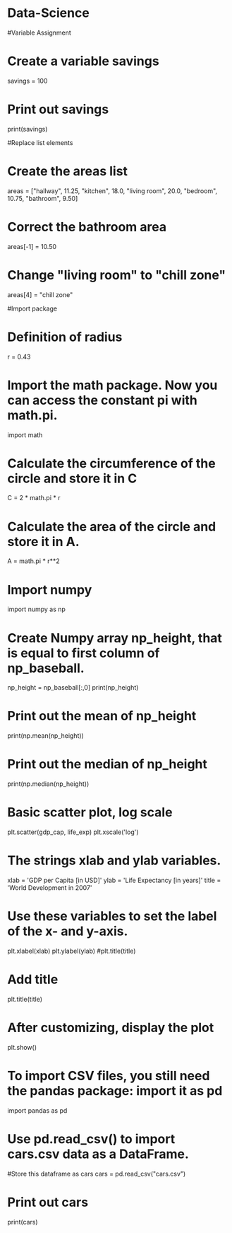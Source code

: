 # Data-Science

#Variable Assignment
# Create a variable savings
savings = 100

# Print out savings
print(savings)

#Replace list elements
# Create the areas list
areas = ["hallway", 11.25, "kitchen", 18.0, "living room", 20.0, "bedroom", 10.75, "bathroom", 9.50]

# Correct the bathroom area
areas[-1] = 10.50

# Change "living room" to "chill zone"
areas[4] = "chill zone"

#Import package
# Definition of radius
r = 0.43

# Import the math package. Now you can access the constant pi with math.pi.
import math

# Calculate the circumference of the circle and store it in C
C = 2 * math.pi * r

# Calculate the area of the circle and store it in A.
A = math.pi * r**2

# Import numpy
import numpy as np

# Create Numpy array np_height, that is equal to first column of np_baseball.
np_height = np_baseball[:,0]
print(np_height)

# Print out the mean of np_height
print(np.mean(np_height))

# Print out the median of np_height
print(np.median(np_height))

# Basic scatter plot, log scale
plt.scatter(gdp_cap, life_exp)
plt.xscale('log') 

# The strings xlab and ylab variables. 
xlab = 'GDP per Capita [in USD]'
ylab = 'Life Expectancy [in years]'
title = 'World Development in 2007'

# Use these variables to set the label of the x- and y-axis.
plt.xlabel(xlab)
plt.ylabel(ylab)
#plt.title(title)


# Add title
plt.title(title)

# After customizing, display the plot
plt.show()

# To import CSV files, you still need the pandas package: import it as pd
import pandas as pd

# Use pd.read_csv() to import cars.csv data as a DataFrame. 
#Store this dataframe as cars
cars = pd.read_csv("cars.csv")

# Print out cars
print(cars)
